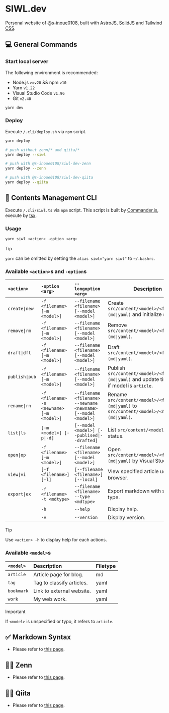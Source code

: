 # SIWL.dev

Personal website of [@s-inoue0108](https://github.com/s-inoue0108), built with [AstroJS](https://astro.build/), [SolidJS](https://solidjs.com) and [Tailwind CSS](https://tailwindcss.com).

## 💻 General Commands

### Start local server

The following environment is recommended:

- Node.js `>=v20` && npm `v10`
- Yarn `v1.22`
- Visual Studio Code `v1.96`
- Git `v2.40`

```bash
yarn dev
```

### Deploy

Execute `/.cli/deploy.sh` via `npm` script.

```bash
yarn deploy

# push without zenn/* and qiita/*
yarn deploy --siwl

# push with @s-inoue0108/siwl-dev-zenn
yarn deploy --zenn

# push with @s-inoue0108/siwl-dev-qiita
yarn deploy --qiita
```

## 📂 Contents Management CLI

Execute `/.cli/siwl.ts` via `npm` script. This script is built by [Commander.js](https://github.com/tj/commander.js), execute by [tsx](https://github.com/privatenumber/tsx).

### Usage

```bash
yarn siwl <action> -option <arg>
```

> [!TIP]
> `yarn` can be omitted by setting the `alias siwl="yarn siwl"` to `~/.bashrc`.

### Available `<action>`s and `-option`s

| `<action>`     | `-option <arg>`                           | `--longoption <arg>`                                          | Description                                                                                       |
| :------------- | :---------------------------------------- | :------------------------------------------------------------ | ------------------------------------------------------------------------------------------------- |
| `create\|new`  | `-f <filename> [-m <model>]`              | `--filename <filename> [--model <model>]`                     | Create `src/content/<model>/<filename>.(md\|yaml)` and initialize schema.                         |
| `remove\|rm`   | `-f <filename> [-m <model>]`              | `--filename <filename> [--model <model>]`                     | Remove `src/content/<model>/<filename>.(md\|yaml)`.                                               |
| `draft\|dft`   | `-f <filename> [-m <model>]`              | `--filename <filename> [--model <model>]`                     | Draft `src/content/<model>/<filename>.(md\|yaml)`.                                                |
| `publish\|pub` | `-f <filename> [-m <model>]`              | `--filename <filename> [--model <model>]`                     | Publish `src/content/<model>/<filename>.(md\|yaml)` and update timestamp if model is `article`.   |
| `rename\|rn`   | `-f <filename> -n <newname> [-m <model>]` | `--filename <filename> --newname <newname> [--model <model>]` | Rename `src/content/<model>/<filename>.(md\|yaml)` to `src/content/<model>/<newname>.(md\|yaml)`. |
| `list\|ls`     | `[-m <model>] [-p\|-d]`                   | `[--model <model>] [--publised\|--drafted]`                   | List `src/content/<model>/` with status.                                                          |
| `open\|op`     | `-f <filename> [-m <model>]`              | `--filename <filename> [--model <model>]`                     | Open `src/content/<model>/<filename>.(md\|yaml)` by Visual Studio Code.                           |
| `view\|vi`     | `[-f <filename>] [-l]`                    | `[--filename <filename>] [--local]`                           | View specified article using browser.                                                             |
| `export\|ex`   | `-f <filename> -t <mdtype>`               | `--filename <filename> --type <mdtype>`                       | Export markdown with specified type.                                                              |
|                | `-h`                                      | `--help`                                                      | Display help.                                                                                     |
|                | `-v`                                      | `--version`                                                   | Display version.                                                                                  |

> [!TIP]
> Use `<action> -h` to display help for each actions.

### Available `<model>`s

| `<model>`  | Description               | Filetype |
| :--------- | :------------------------ | :------- |
| `article`  | Article page for blog.    | md       |
| `tag`      | Tag to classify articles. | yaml     |
| `bookmark` | Link to external website. | yaml     |
| `work`     | My web work.              | yaml     |

> [!IMPORTANT]
> If `<model>` is unspecified or typo, it refers to `article`.

## ✅ Markdown Syntax

- Please refer to [this page](https://siwl.dev/blog/articles/markdown-syntax-guide).

## 🧑‍💻 Zenn

- Please refer to [this page](https://github.com/s-inoue0108/siwl-dev-zenn).

## 🧑‍💻 Qiita

- Please refer to [this page](https://github.com/s-inoue0108/siwl-dev-qiita).